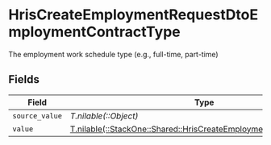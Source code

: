 # HrisCreateEmploymentRequestDtoEmploymentContractType

The employment work schedule type (e.g., full-time, part-time)


## Fields

| Field                                                                                                                            | Type                                                                                                                             | Required                                                                                                                         | Description                                                                                                                      |
| -------------------------------------------------------------------------------------------------------------------------------- | -------------------------------------------------------------------------------------------------------------------------------- | -------------------------------------------------------------------------------------------------------------------------------- | -------------------------------------------------------------------------------------------------------------------------------- |
| `source_value`                                                                                                                   | *T.nilable(::Object)*                                                                                                            | :heavy_minus_sign:                                                                                                               | N/A                                                                                                                              |
| `value`                                                                                                                          | [T.nilable(::StackOne::Shared::HrisCreateEmploymentRequestDtoValue)](../../models/shared/hriscreateemploymentrequestdtovalue.md) | :heavy_minus_sign:                                                                                                               | N/A                                                                                                                              |